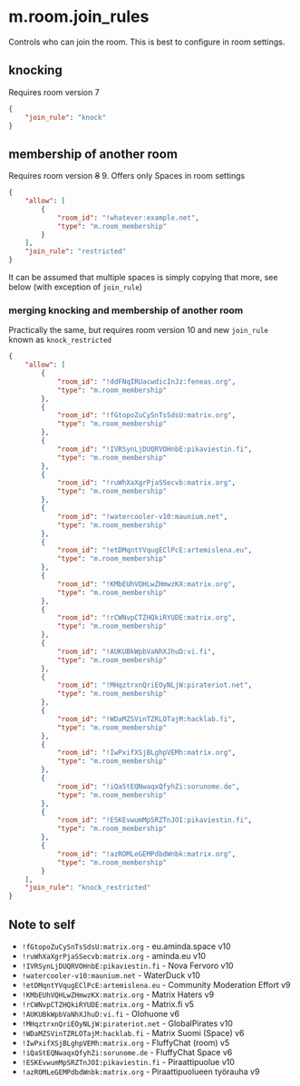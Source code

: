 # m.room.join_rules

Controls who can join the room. This is best to configure in room settings.

## knocking

Requires room version 7

```json
{
	"join_rule": "knock"
}
```

## membership of another room

Requires room version <del>8</del> 9. Offers only Spaces in room settings

```json
{
	"allow": [
		{
			"room_id": "!whatever:example.net",
			"type": "m.room_membership"
		}
	],
	"join_rule": "restricted"
}
```

It can be assumed that multiple spaces is simply copying that more,
see below (with exception of `join_rule`)

### merging knocking and membership of another room

Practically the same, but requires room version 10 and new `join_rule` known as
`knock_restricted`

```json
{
	"allow": [
		{
			"room_id": "!ddFNqIRUacwdicInJz:feneas.org",
			"type": "m.room_membership"
		},
		{
			"room_id": "!fGtopoZuCySnTsSdsU:matrix.org",
			"type": "m.room_membership"
		},
		{
			"room_id": "!IVRSynLjDUQRVOHnbE:pikaviestin.fi",
			"type": "m.room_membership"
		},
		{
			"room_id": "!ruWhXaXgrPjaSSecvb:matrix.org",
			"type": "m.room_membership"
		},
		{
			"room_id": "!watercooler-v10:maunium.net",
			"type": "m.room_membership"
		},
		{
			"room_id": "!etDMqntYVqugEClPcE:artemislena.eu",
			"type": "m.room_membership"
		},
		{
			"room_id": "!KMbEUhVQHLwZHmwzKX:matrix.org",
			"type": "m.room_membership"
		},
		{
			"room_id": "!rCWNvpCTZHQkiRYUDE:matrix.org",
			"type": "m.room_membership"
		},
		{
			"room_id": "!AUKUBkWpbVaNhXJhuD:vi.fi",
			"type": "m.room_membership"
		},
		{
			"room_id": "!MHqztrxnQriEOyNLjW:pirateriot.net",
			"type": "m.room_membership"
		},
		{
			"room_id": "!WDaMZSVinTZRLOTajM:hacklab.fi",
			"type": "m.room_membership"
		},
		{
			"room_id": "!IwPxifXSjBLghpVEMh:matrix.org",
			"type": "m.room_membership"
		},
		{
			"room_id": "!iQaStEQNwaqxQfyhZi:sorunome.de",
			"type": "m.room_membership"
		},
		{
			"room_id": "!ESKEvwumMpSRZTnJOI:pikaviestin.fi",
			"type": "m.room_membership"
		},
		{
			"room_id": "!azROMLeGEMPdbdWnbk:matrix.org",
			"type": "m.room_membership"
		}
	],
	"join_rule": "knock_restricted"
}
```

## Note to self

* `!fGtopoZuCySnTsSdsU:matrix.org` - eu.aminda.space v10
* `!ruWhXaXgrPjaSSecvb:matrix.org` - aminda.eu v10
* `!IVRSynLjDUQRVOHnbE:pikaviestin.fi` - Nova Fervoro v10
* `!watercooler-v10:maunium.net` - WaterDuck v10
* `!etDMqntYVqugEClPcE:artemislena.eu` - Community Moderation Effort v9
* `!KMbEUhVQHLwZHmwzKX:matrix.org` - Matrix Haters v9
* `!rCWNvpCTZHQkiRYUDE:matrix.org` - Matrix.fi v5
* `!AUKUBkWpbVaNhXJhuD:vi.fi` - Olohuone v6
* `!MHqztrxnQriEOyNLjW:pirateriot.net` - GlobalPirates v10
* `!WDaMZSVinTZRLOTajM:hacklab.fi` - Matrix Suomi (Space) v6
* `!IwPxifXSjBLghpVEMh:matrix.org` - FluffyChat (room) v5
* `!iQaStEQNwaqxQfyhZi:sorunome.de` - FluffyChat Space v6
* `!ESKEvwumMpSRZTnJOI:pikaviestin.fi` - Piraattipuolue v10
* `!azROMLeGEMPdbdWnbk:matrix.org` - Piraattipuolueen työrauha v9
